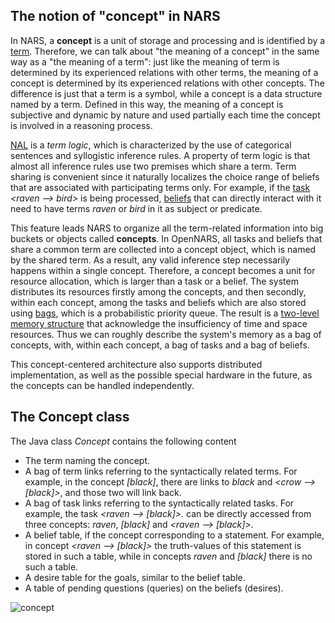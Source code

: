 
## The notion of "concept" in NARS

In NARS, a **concept** is a unit of storage and processing and is identified by a [term](https://github.com/opennars/opennars/wiki/Term:-types,-format). Therefore, we can talk about "the meaning of a concept" in the same way as a "the meaning of a term": just like the meaning of term is determined by its experienced relations with other terms, the meaning of a concept is determined by its experienced relations with other concepts. The difference is just that a term is a symbol, while a concept is a data structure named by a term. Defined in this way, the meaning of a concept is subjective and dynamic by nature and used partially each time the concept is involved in a reasoning process.

[NAL](https://github.com/opennars/opennars/wiki/Non-Axiomatic-Logic-(NAL),-the-logic-behind-OpenNARS) is a _term logic_, which is characterized by the use of categorical sentences and syllogistic inference rules. A property of term logic is that almost all inference rules use two premises which share a term. Term sharing is convenient since it naturally localizes the choice range of beliefs that are associated with participating terms only. For example, if the [task](https://github.com/opennars/opennars/wiki/Type-of-Links:-task-and-term-links) _<raven --> bird>_ is being processed, [beliefs](https://github.com/opennars/opennars/wiki/Working-Cycle-and-Tasks-Management-in-OpenNARS) that can directly interact with it need to have terms _raven_ or _bird_ in it as subject or predicate.

This feature leads NARS to organize all the term-related information into big buckets or objects called **concepts**. In OpenNARS, all tasks and beliefs that share a common term are collected into a concept object, which is named by the shared term. As a result, any valid inference step necessarily happens within a single concept. Therefore, a concept becomes a unit for resource allocation, which is larger than a task or a belief. The system distributes its resources firstly among the concepts, and then secondly, within each concept, among the tasks and beliefs which are also stored using [bags](https://github.com/opennars/opennars/wiki/Memory-Overview), which is a probabilistic priority queue. The result is a [two-level memory structure](https://github.com/opennars/opennars/wiki/Memory-Overview) that acknowledge the insufficiency of time and space resources. Thus we can roughly describe the system's memory as a bag of concepts, with, within each concept, a bag of tasks and a bag of beliefs. 

This concept-centered architecture also supports distributed implementation, as well as the possible special hardware in the future, as the concepts can be handled independently.

## The Concept class

The Java class _Concept_ contains the following content

* The term naming the concept.
* A bag of term links referring to the syntactically related terms. For example, in the concept _[black]_, there are links to _black_ and _<crow --> [black]>_, and those two will link back.
* A bag of task links referring to the syntactically related tasks. For example, the task _<raven --> [black]>._ can be directly accessed from three concepts: _raven_, _[black]_ and _<raven --> [black]>_.
* A belief table, if the concept corresponding to a statement. For example, in concept _<raven --> [black]>_ the truth-values of this statement is stored in such a table, while in concepts _raven_ and _[black]_ there is no such a table.
* A desire table for the goals, similar to the belief table.
* A table of pending questions (queries) on the beliefs (desires).

![concept](https://user-images.githubusercontent.com/24262360/54101472-439e8e80-439a-11e9-9eb1-f4b439703489.png)




